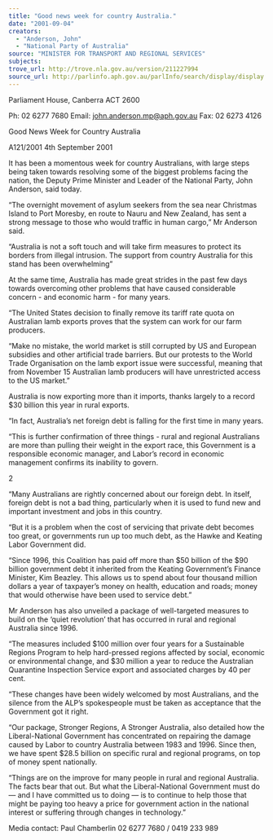 ```yaml
---
title: "Good news week for country Australia."
date: "2001-09-04"
creators:
  - "Anderson, John"
  - "National Party of Australia"
source: "MINISTER FOR TRANSPORT AND REGIONAL SERVICES"
subjects:
trove_url: http://trove.nla.gov.au/version/211227994
source_url: http://parlinfo.aph.gov.au/parlInfo/search/display/display.w3p;query=Id%3A%22media/pressrel/R4V46%22
---
```


 Parliament House, Canberra ACT 2600

 Ph: 02 6277 7680 Email: john.anderson.mp@aph.gov.au Fax: 02 6273 4126

 Good News Week for Country Australia

 A121/2001 4th September 2001

 It has been a momentous week for country Australians, with large steps being taken towards resolving some of the biggest problems facing the nation, the Deputy Prime Minister and Leader of the National Party, John Anderson, said today.

 “The overnight movement of asylum seekers from the sea near Christmas Island to Port Moresby, en route to Nauru and New Zealand, has sent a strong message to those who would traffic in human cargo,” Mr Anderson said.

 “Australia is not a soft touch and will take firm measures to protect its borders from illegal intrusion. The support from country Australia for this stand has been overwhelming”

 At the same time, Australia has made great strides in the past few days towards overcoming other problems that have caused considerable concern - and economic harm - for many years.

 “The United States decision to finally remove its tariff rate quota on Australian lamb exports proves that the system can work for our farm producers.

 “Make no mistake, the world market is still corrupted by US and European subsidies and other artificial trade barriers. But our protests to the World Trade Organisation on the lamb export issue were successful, meaning that from November 15 Australian lamb producers will have unrestricted access to the US market.”

 Australia is now exporting more than it imports, thanks largely to a record $30 billion this year in rural exports.

 “In fact, Australia’s net foreign debt is falling for the first time in many years.

 “This is further confirmation of three things - rural and regional Australians are more than pulling their weight in the export race, this Government is a responsible economic manager, and Labor’s record in economic management confirms its inability to govern.

 2

 “Many Australians are rightly concerned about our foreign debt. In itself, foreign debt is not a bad thing, particularly when it is used to fund new and important investment and jobs in this country.

 “But it is a problem when the cost of servicing that private debt becomes too great, or governments run up too much debt, as the Hawke and Keating Labor Government did.

 “Since 1996, this Coalition has paid off more than $50 billion of the $90 billion government debt it inherited from the Keating Government’s Finance Minister, Kim Beazley. This allows us to spend about four thousand million dollars a year of taxpayer’s money on health, education and roads; money that would otherwise have been used to service debt.”

 Mr Anderson has also unveiled a package of well-targeted measures to build on the ‘quiet revolution’ that has occurred in rural and regional Australia since 1996.

 “The measures included $100 million over four years for a Sustainable Regions Program to help hard-pressed regions affected by social, economic or environmental change, and $30 million a year to reduce the Australian Quarantine Inspection Service export and associated charges by 40 per cent.

 “These changes have been widely welcomed by most Australians, and the silence from the ALP’s spokespeople must be taken as acceptance that the Government got it right.

 “Our package, Stronger Regions, A Stronger Australia, also detailed how the Liberal-National Government has concentrated on repairing the damage caused by Labor to country Australia between 1983 and 1996. Since then, we have spent $28.5 billion on specific rural and regional programs, on top of money spent nationally.

 “Things are on the improve for many people in rural and regional Australia. The facts bear that out. But what the Liberal-National Government must do — and I have committed us to doing — is to continue to help those that might be paying too heavy a price for government action in the national interest or suffering through changes in technology.”

 Media contact: Paul Chamberlin 02 6277 7680 / 0419 233 989


